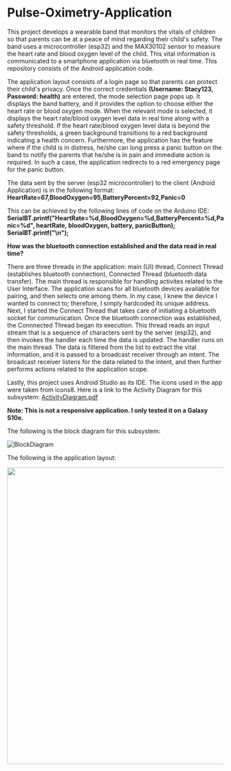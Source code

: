 # Pulse-Oximetry-Application

This project develops a wearable band that monitors the vitals of children so that parents can be at a peace of mind regarding their child's safety. The band uses a microcontroller (esp32) and the MAX30102 sensor to measure the heart rate and blood oxygen level of the child. This vital information is communicated to a smartphone application via bluetooth in real time. This repository consists of the Android application code.

The application layout consists of a login page so that parents can protect their child's privacy. Once the correct credentials **(Username: Stacy123, Password: health)** are entered, the mode selection page pops up. It displays the band battery, and it provides the option to choose either the heart rate or blood oxygen mode. When the relevant mode is selected, it displays the heart rate/blood oxygen level data in real time along with a safety threshold. If the heart rate/blood oxygen level data is beyond the safety thresholds, a green background transitions to a red background indicating a health concern. Furthermore, the application has the feature where if the child is in distress, he/she can long press a panic button on the band to notify the parents that he/she is in pain and immediate action is required. In such a case, the application redirects to a red emergency page for the panic button.

The data sent by the server (esp32 microcontroller) to the client (Android Application) is in the following format: **HeartRate=67,BloodOxygen=95,BatteryPercent=92,Panic=0**

This can be achieved by the following lines of code on the Arduino IDE: 
**SerialBT.printf("HeartRate=%d,BloodOxygen=%d,BatteryPercent=%d,Panic=%d", heartRate, bloodOxygen, battery, panicButton);
SerialBT.printf("\n");**

**How was the bluetooth connection established and the data read in real time?**

There are three threads in the application: main (UI) thread, Connect Thread (establishes bluetooth connection), Connected Thread (bluetooth data transfer). The main thread is responsible for handling activites related to the User Interface. The application scans for all bluetooth devices available for pairing, and then selects one among them. In my case, I knew the device I wanted to connect to; therefore, I simply hardcoded its unique address. Next, I started the Connect Thread that takes care of initiating a bluetooth socket for communication. Once the bluetooth connection was established, the Connnected Thread began its execution. This thread reads an input stream that is a sequence of characters sent by the server (esp32), and then invokes the handler each time the data is updated. The handler runs on the main thread. The data is filtered from the list to extract the vital information, and it is passed to a broadcast receiver through an intent. The broadcast receiver listens for the data related to the intent, and then further performs actions related to the application scope. 

Lastly, this project uses Android Studio as its IDE. The icons used in the app were taken from icons8. Here is a link to the Activity Diagram for this subsystem: [ActivityDiagram.pdf](https://github.com/bhattin82/Pulse-Oximetry-Application/files/9667815/ActivityDiagram.pdf)

**Note: This is not a responsive application. I only tested it on a Galaxy S10e.**

The following is the block diagram for this subsystem:

![BlockDiagram](https://user-images.githubusercontent.com/70234008/192476162-cf210c5d-4390-44b8-95a5-a060190501e1.jpeg)

The following is the application layout:

<img src="https://user-images.githubusercontent.com/70234008/204683487-5f05083f-40a4-4bbd-829c-01c1ca61031d.png" width="700" height="690">




